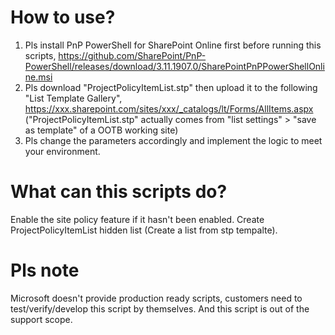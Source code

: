 # How to use?

1. Pls install PnP PowerShell for SharePoint Online first before running this scripts, https://github.com/SharePoint/PnP-PowerShell/releases/download/3.11.1907.0/SharePointPnPPowerShellOnline.msi
2. Pls download "ProjectPolicyItemList.stp" then upload it to the following "List Template Gallery", https://xxx.sharepoint.com/sites/xxx/_catalogs/lt/Forms/AllItems.aspx ("ProjectPolicyItemList.stp" actually comes from "list settings" > "save as template" of a OOTB working site)
3. Pls change the parameters accordingly and implement the logic to meet your environment.

# What can this scripts do?

Enable the site policy feature if it hasn't been enabled. Create ProjectPolicyItemList hidden list (Create a list from stp tempalte).

# Pls note

Microsoft doesn't provide production ready scripts, customers need to test/verify/develop this script by themselves. And this script is out of the support scope.
